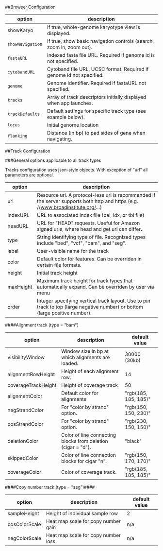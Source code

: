 <!--Note: This document is written in "markdown".  Please respect the arkdown conventions (http://daringfireball.net/projects/markdown/) when editig. -->



##Browser Configuration




option | description
------ | ------------
showKaryo | If true, whole-genome karyotype view is displayed.
`showNavigation` | If true, show basic navigation controls (search, zoom in, zoom out).
`fastaURL`  | Indexed fasta file URL.  Required if genome id is not specified.
`cytobandURL`   | Cytoband file URL, UCSC format.  Required if genome id not specified.
`genome`  | Genome identifier. Required if fastaURL not specified.
`tracks` | Array of track descriptors initially displayed when app launches.
`trackDefaults`  | Default settings for specific track type (see example below).
`locus` | Initial genome location
`flanking` | Distance (in bp) to pad sides of gene when navigating.


##Track Configuration

###General options applicable to all track types

Tracks configuration uses json-style objects.   With exception of "url" all parameters are optional.

option | description
--------|  ----------------
url | Resource url.  A protocol-less url is recommended if the server supports both http and https (e.g. //www.broadinstitute.org/...)
indexURL | URL to associated index file (bai, idx, or tbi file)
headURL | URL for "HEAD" requests.   Useful for Amazon signed urls, where head and get url can differ.
type | String identifying type of file.  Recognized types include  "bed", "vcf", "bam", and "seg".
label | User-visible name for the track
color | Default color for features.  Can be overriden in certain file formats.
height | Initial track height
maxHeight | Maximum track height for track types that automatically expand.  Can be overriden by user via menu
order | Integer specifying vertical track layout.  Use to pin track to top (large negative number) or bottom (large positive number).

####Alignment track (type = "bam")

option | description | default value
-------- | ---------------- | ----------------
visibilityWindow | Window size in bp at which alignments are loaded.  | 30000 (30kb)
alignmentRowHeight | Height of each alignment row.  | 14
coverageTrackHeight | Height of coverage track | 50
alignmentColor | Default color for alignments | "rgb(185, 185, 185)"
negStrandColor | For "color by strand" option. | "rgb(150, 150, 230)"
posStrandColor | For "color by strand" option. | "rgb(230, 150, 150)"
deletionColor | Color of line connecting blocks from deletion (cigar = "d").  | "black"
skippedColor | Color of line connection blocks for cigar "n". | "rgb(150, 170, 170)"
coverageColor | Color of coverage track. | "rgb(185, 185, 185)"

####Copy number track (type = "seg")####

option | description | default value
-------- | ---------------- | ----------------
sampleHeight | Height of individual sample row | 2
posColorScale | Heat map scale for copy number gain | n/a
negColorScale | Heat map scale for copy number loss | n/a

<!-- TODO -- heatmap scale json description -->




